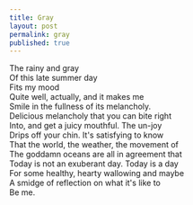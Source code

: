 ```yaml
---
title: Gray
layout: post
permalink: gray
published: true
---
```

The rainy and gray  
Of this late summer day  
Fits my mood   
Quite well, actually, and it makes me  
Smile in the fullness of its melancholy.  
Delicious melancholy that you can bite right  
Into, and get a juicy mouthful. The un-joy  
Drips off your chin. It's satisfying to know  
That the world, the weather, the movement of  
The goddamn oceans are all in agreement that  
Today is not an exuberant day. Today is a day  
For some healthy, hearty wallowing and maybe  
A smidge of reflection on what it's like to  
Be me.